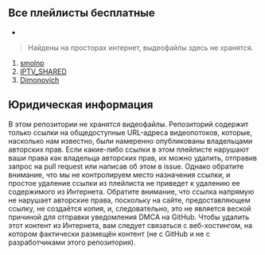 ## Все плейлисты бесплатные
-
> Найдены на просторах интернет, выдеофайлы здесь не хранятся.

1. [smolnp](https://github.com/smolnp/)
2. [IPTV_SHARED](https://gitlab.com/iptv135435)
3. [Dimonovich](https://github.com/Dimonovich)

## Юридическая информация
В этом репозитории не хранятся видеофайлы. Репозиторий содержит только ссылки на общедоступные URL-адреса видеопотоков, которые, насколько нам известно, были намеренно опубликованы владельцами авторских прав. Если какие-либо ссылки в этом плейлисте нарушают ваши права как владельца авторских прав, их можно удалить, отправив запрос на pull request или написав об этом в issue. Однако обратите внимание, что мы не контролируем место назначения ссылки, и простое удаление ссылки из плейлиста не приведет к удалению ее содержимого из Интернета. Обратите внимание, что ссылка напрямую не нарушает авторские права, поскольку на сайте, предоставляющем ссылку, не создаётся копия, и, следовательно, это не является веской причиной для отправки уведомления DMCA на GitHub. Чтобы удалить этот контент из Интернета, вам следует связаться с веб-хостингом, на котором фактически размещён контент (не с GitHub и не с разработчиками этого репозитория).
